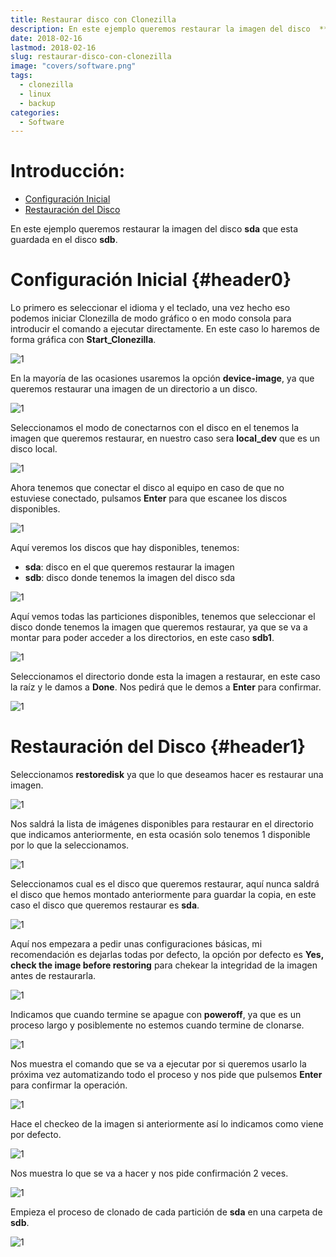 ```yaml
---
title: Restaurar disco con Clonezilla
description: En este ejemplo queremos restaurar la imagen del disco  **sda**  que esta guardada en el disco **sdb**
date: 2018-02-16
lastmod: 2018-02-16
slug: restaurar-disco-con-clonezilla
image: "covers/software.png"
tags:
  - clonezilla
  - linux
  - backup
categories:
  - Software
---
```




# Introducción:


- [Configuración Inicial](#header0)
- [Restauración del Disco](#header1)




En este ejemplo queremos restaurar la imagen del disco  **sda**  que esta guardada en el disco **sdb**.


# Configuración Inicial {#header0}



Lo primero es seleccionar el idioma y el teclado, una vez hecho eso podemos iniciar Clonezilla de modo gráfico o en modo consola para introducir el comando a ejecutar directamente. En este caso lo haremos de forma gráfica con **Start_Clonezilla**.

![1][Restaurar1]





En la mayoría de las ocasiones usaremos la opción **device-image**, ya que queremos restaurar una imagen de un directorio a un disco.

![1][Restaurar2]





Seleccionamos el modo de conectarnos con el disco en el tenemos la imagen que queremos restaurar, en nuestro caso sera **local_dev** que es un disco local.


![1][Restaurar3]





Ahora tenemos que conectar el disco al equipo en caso de que no estuviese conectado, pulsamos **Enter** para que escanee los discos disponibles.

![1][Restaurar4]





Aquí veremos los discos que hay disponibles, tenemos:

- **sda**: disco en el que queremos restaurar la imagen
- **sdb**: disco donde tenemos la imagen del disco sda

![1][Restaurar5]





Aquí vemos todas las particiones disponibles, tenemos que seleccionar el disco donde tenemos la imagen que queremos restaurar, ya que se va a montar para poder acceder a los directorios, en este caso **sdb1**.

![1][Restaurar6]





Seleccionamos el directorio donde esta la imagen a restaurar, en este caso la raíz y le damos a **Done**. Nos pedirá que le demos a **Enter** para confirmar.


![1][Restaurar9]





# Restauración del Disco {#header1}





Seleccionamos **restoredisk** ya que lo que deseamos hacer es restaurar una imagen.

![1][Restaurar10]





Nos saldrá la lista de imágenes disponibles para restaurar en el directorio que indicamos anteriormente, en esta ocasión solo tenemos 1 disponible por lo que la seleccionamos.


![1][Restaurar11]





Seleccionamos cual es el disco que queremos restaurar, aquí nunca saldrá el disco que hemos montado anteriormente para guardar la copia, en este caso el disco que queremos restaurar es **sda**.

![1][Restaurar12]






Aquí nos empezara a pedir unas configuraciones básicas, mi recomendación es dejarlas todas por defecto, la opción por defecto es **Yes, check the image before restoring** para chekear la integridad de la imagen antes de restaurarla.

![1][Restaurar13]





Indicamos que cuando termine se apague con **poweroff**, ya que es un proceso largo y posiblemente no estemos cuando termine de clonarse.

![1][Restaurar14]





Nos muestra el comando que se va a ejecutar por si queremos usarlo la próxima vez automatizando todo el proceso y nos pide que pulsemos **Enter** para confirmar la operación.

![1][Restaurar15]





Hace el checkeo de la imagen si anteriormente así lo indicamos como viene por defecto.

![1][Restaurar16]





Nos muestra lo que se va a hacer y nos pide confirmación 2 veces.

![1][Restaurar17]





Empieza el proceso de clonado de cada partición de **sda** en una carpeta de **sdb**.

![1][Restaurar18]



[Restaurar1]: /images/2018/ClonezillaRestaurar/1_ClonezillaRestaurar.png
[Restaurar2]: /images/2018/ClonezillaRestaurar/2_ClonezillaRestaurar.png
[Restaurar3]: /images/2018/ClonezillaRestaurar/3_ClonezillaRestaurar.png
[Restaurar4]: /images/2018/ClonezillaRestaurar/4_ClonezillaRestaurar.png
[Restaurar5]: /images/2018/ClonezillaRestaurar/5_ClonezillaRestaurar.png
[Restaurar6]: /images/2018/ClonezillaRestaurar/6_ClonezillaRestaurar.png
[Restaurar9]: /images/2018/ClonezillaRestaurar/9_ClonezillaRestaurar.png
[Restaurar10]: /images/2018/ClonezillaRestaurar/10_ClonezillaRestaurar.png
[Restaurar11]: /images/2018/ClonezillaRestaurar/11_ClonezillaRestaurar.png
[Restaurar12]: /images/2018/ClonezillaRestaurar/12_ClonezillaRestaurar.png
[Restaurar13]: /images/2018/ClonezillaRestaurar/13_ClonezillaRestaurar.png
[Restaurar14]: /images/2018/ClonezillaRestaurar/14_ClonezillaRestaurar.png
[Restaurar15]: /images/2018/ClonezillaRestaurar/15_ClonezillaRestaurar.png
[Restaurar16]: /images/2018/ClonezillaRestaurar/16_ClonezillaRestaurar.png
[Restaurar17]: /images/2018/ClonezillaRestaurar/17_ClonezillaRestaurar.png
[Restaurar18]: /images/2018/ClonezillaRestaurar/18_ClonezillaRestaurar.png

